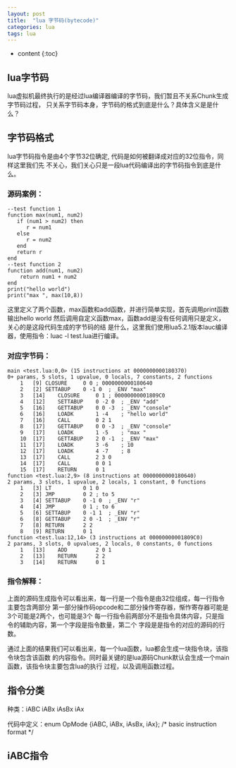 ```yaml
---
layout: post
title:  "lua 字节码(bytecode)"
categories: lua
tags: lua
---
```


* content
{:toc}

## lua字节码

lua虚拟机最终执行的是经过lua编译器编译的字节码，我们暂且不关系Chunk生成字节码过程，
只关系字节码本身，字节码的格式到底是什么？具体含义是是什么？

## 字节码格式

lua字节码指令是由4个字节32位确定, 代码是如何被翻译成对应的32位指令，同样这里我们先
不关心，我们关心只是一段lua代码编译出的字节码指令到底是什么。

### 源码案例：

```
--test function 1
function max(num1, num2)
   if (num1 > num2) then
	  r = num1
   else
	  r = num2
   end
   return r
end
--test function 2
function add(num1, num2)
	return num1 + num2
end
print("hello world")
print("max ", max(10,8))
```

这里定义了两个函数，max函数和add函数，并进行简单实现，首先调用print函数输出hello world
然后调用自定义函数max，函数add是没有任何调用只是定义，关心的是这段代码生成的字节码的结
是什么，这里我们使用lua5.2.1版本lauc编译器，使用指令：luac -l test.lua进行编译。

### 对应字节码：

```
main <test.lua:0,0> (15 instructions at 0000000000180370)
0+ params, 5 slots, 1 upvalue, 0 locals, 7 constants, 2 functions
	1	[9]	CLOSURE  	0 0	; 0000000000180640
	2	[2]	SETTABUP 	0 -1 0	; _ENV "max"
	3	[14]	CLOSURE  	0 1	; 00000000001809C0
	4	[12]	SETTABUP 	0 -2 0	; _ENV "add"
	5	[16]	GETTABUP 	0 0 -3	; _ENV "console"
	6	[16]	LOADK    	1 -4	; "hello world"
	7	[16]	CALL     	0 2 1
	8	[17]	GETTABUP 	0 0 -3	; _ENV "console"
	9	[17]	LOADK    	1 -5	; "max "
	10	[17]	GETTABUP 	2 0 -1	; _ENV "max"
	11	[17]	LOADK    	3 -6	; 10
	12	[17]	LOADK    	4 -7	; 8
	13	[17]	CALL     	2 3 0
	14	[17]	CALL     	0 0 1
	15	[17]	RETURN   	0 1
function <test.lua:2,9> (8 instructions at 0000000000180640)
2 params, 3 slots, 1 upvalue, 2 locals, 1 constant, 0 functions
	1	[3]	LT       	0 1 0
	2	[3]	JMP      	0 2	; to 5
	3	[4]	SETTABUP 	0 -1 0	; _ENV "r"
	4	[4]	JMP      	0 1	; to 6
	5	[6]	SETTABUP 	0 -1 1	; _ENV "r"
	6	[8]	GETTABUP 	2 0 -1	; _ENV "r"
	7	[8]	RETURN   	2 2
	8	[9]	RETURN   	0 1
function <test.lua:12,14> (3 instructions at 00000000001809C0)
2 params, 3 slots, 0 upvalues, 2 locals, 0 constants, 0 functions
	1	[13]	ADD      	2 0 1
	2	[13]	RETURN   	2 2
	3	[14]	RETURN   	0 1
```

### 指令解释：

上面的源码生成指令可以看出来，每一行是一个指令是由32位组成，每一行指令主要包含两部分
第一部分操作码opcode和二部分操作寄存器，惭怍寄存器可能是3个可能是2两个，也可能是3个
每一行指令前两部分不是指令具体内容，只是指令的辅助内容，第一个字段是指令数量，第二个
字段是是指令的对应的源码的行数。

通过上面的结果我们可以看出来，每一个lua函数，lua都会生成一块指令块，该指令块包含该函数
的内容指令。同时最关键的是lua源码Chunk默认会生成一个main函数，该指令块主要包含lua的执行
过程，以及调用函数过程。


## 指令分类

种类：iABC	iABx	iAsBx	iAx

代码中定义：enum OpMode {iABC, iABx, iAsBx, iAx};  /* basic instruction format */

## iABC指令